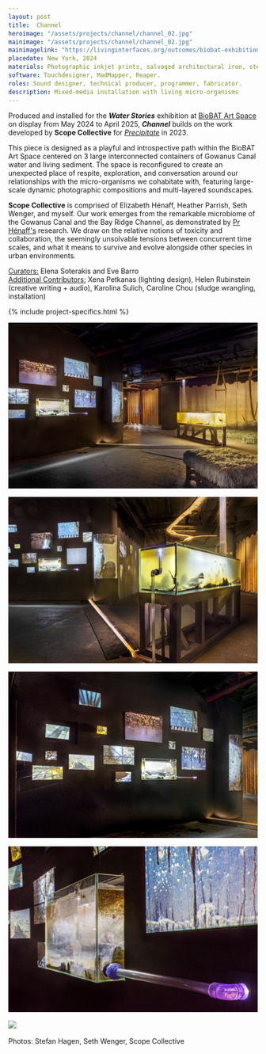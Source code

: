 ```yaml
---
layout: post
title:  Channel
heroimage: "/assets/projects/channel/channel_02.jpg"
mainimage: "/assets/projects/channel/channel_02.jpg"
mainimagelink: "https://livinginterfaces.org/outcomes/biobat-exhibition"
placedate: New York, 2024
materials: Photographic inkjet prints, salvaged architectural iron, steel, concrete, glass tanks, recycled fabric, time-lapse video, multichannel video projection, spatialized audio.
software: Touchdesigner, MadMapper, Reaper.
roles: Sound designer, technical producer, programmer, fabricator.
description: Mixed-media installation with living micro-organisms
---
```


<div class="project-narrative">
<p>
Produced and installed for the <b><i>Water Stories</i></b> exhibition at <a href="https://www.biobatartspace.com/">BioBAT Art Space</a> on display from May 2024 to April 2025, <i><b>Channel</b></i> builds on the work developed by <b>Scope Collective</b> for <a href="https://leonardroussel.com/precipitate"><i>Precipitate</i></a> in 2023.
</p>

<p>
This piece is designed as a playful and introspective path within the BioBAT Art Space centered on 3 large interconnected containers of Gowanus Canal water and living sediment. The space is reconfigured to create an unexpected place of respite, exploration, and conversation around our relationships with the micro-organisms we cohabitate with, featuring large-scale dynamic photographic compositions and multi-layered soundscapes.
</p>

<p>
<b>Scope Collective</b> is comprised of Elizabeth Hénaff, Heather Parrish, Seth Wenger, and myself. Our work emerges from the remarkable microbiome of the Gowanus Canal and the Bay Ridge Channel, as demonstrated by <a href="https://engineering.nyu.edu/faculty/elizabeth-henaff">Pr Hénaff's</a> research. We draw on the relative notions of toxicity and collaboration, the seemingly unsolvable tensions between concurrent time scales, and what it means to survive and evolve alongside other species in urban environments.
</p>

<p>
<u>Curators:</u> Elena Soterakis and Eve Barro<br>
<u>Additional Contributors:</u> Xena Petkanas (lighting design), Helen Rubinstein (creative writing + audio), Karolina Sulich, Caroline Chou (sludge wrangling, installation)
</p>

{% include project-specifics.html %}

<div class="project-media">
<p><img src="/assets/projects/channel/channel_19.jpg"></p>
<p><img src="/assets/projects/channel/channel_11.jpg"></p>
<p><img src="/assets/projects/channel/channel_13.jpg"></p>
<p><img src="/assets/projects/channel/channel_tide.jpg"></p>
<p><img src="/assets/projects/channel/channel_24.jpg"></p>

<p class="inline-descr">Photos: Stefan Hagen, Seth Wenger, Scope Collective</p>
</div>